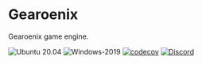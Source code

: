 # Gearoenix

Gearoenix game engine.

![Ubuntu 20.04  ](https://github.com/Hossein-Noroozpour/gearoenix-ray-tracing/workflows/Ubuntu-20.04%20%20/badge.svg)
![Windows-2019  ](https://github.com/Hossein-Noroozpour/gearoenix-ray-tracing/workflows/Windows-2019%20%20/badge.svg)
[![codecov](https://codecov.io/gh/Hossein-Noroozpour/gearoenix-ray-tracing/branch/master/graph/badge.svg?token=48NJY46U15)](https://codecov.io/gh/Hossein-Noroozpour/gearoenix-ray-tracing)
[![Discord](https://img.shields.io/discord/700169912605474856.svg?label=&logo=discord&logoColor=ffffff&color=7389D8&labelColor=6A7EC2)](https://discord.gg/uGs66W6AM3)